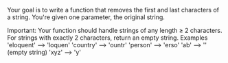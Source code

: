 Your goal is to write a function that removes the first and last characters of a string. You're given one parameter, the original string.

Important: Your function should handle strings of any length ≥ 2 characters. For strings with exactly 2 characters, return an empty string.
Examples
'eloquent' --> 'loquen'
'country'  --> 'ountr' 
'person'   --> 'erso'
'ab'       --> '' (empty string)
'xyz'      --> 'y'
